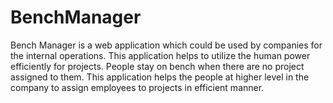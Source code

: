 # BenchManager
Bench Manager is a web application which could be used by companies for the internal operations. This application helps to utilize the human power efficiently for projects. People stay on bench when there are no project assigned to them. This application helps the people at higher level in the company to assign employees to projects in efficient manner.  
